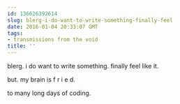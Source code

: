```yaml
---
id: 136626392614
slug: blerg-i-do-want-to-write-something-finally-feel
date: 2016-01-04 20:33:07 GMT
tags:
- transmissions from the void
title: ''
---
```


blerg. i do want to write something. finally feel like it.

but. my brain is f r i e d.

to many long days of coding.